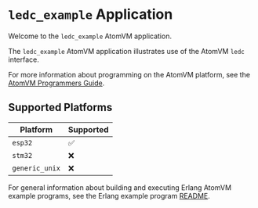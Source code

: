 # `ledc_example` Application

Welcome to the `ledc_example` AtomVM application.

The `ledc_example` AtomVM application illustrates use of the AtomVM `ledc` interface.

For more information about programming on the AtomVM platform, see the [AtomVM Programmers Guide](https://doc.atomvm.net/programmers-guide.html).

## Supported Platforms

| Platform | Supported |
|----------|-----------|
| `esp32`  | ✅ |
| `stm32`  | ❌ |
| `generic_unix`  | ❌ |

For general information about building and executing Erlang AtomVM example programs, see the Erlang example program [README](../README.md).
